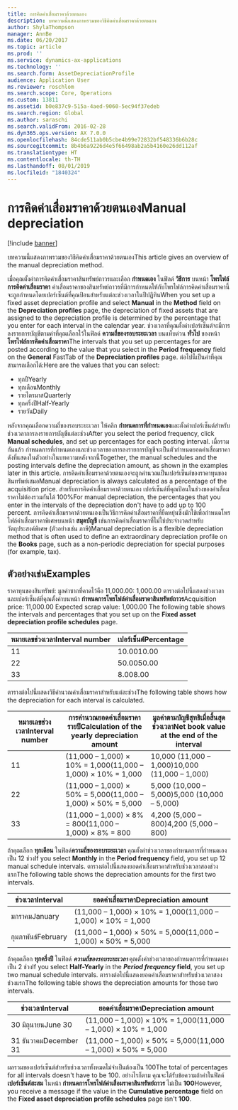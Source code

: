 ```yaml
---
title: การคิดค่าเสื่อมราคาด้วยตนเอง
description: บทความนี้แสดงภาพรวมของวิธีคิดค่าเสื่อมราคาด้วยตนเอง
author: ShylaThompson
manager: AnnBe
ms.date: 06/20/2017
ms.topic: article
ms.prod: ''
ms.service: dynamics-ax-applications
ms.technology: ''
ms.search.form: AssetDepreciationProfile
audience: Application User
ms.reviewer: roschlom
ms.search.scope: Core, Operations
ms.custom: 13811
ms.assetid: b0e837c9-515a-4aed-9060-5ec94f37edeb
ms.search.region: Global
ms.author: saraschi
ms.search.validFrom: 2016-02-28
ms.dyn365.ops.version: AX 7.0.0
ms.openlocfilehash: 84cde511ab0b5cbe4b99e72832bf548336b6b28c
ms.sourcegitcommit: 8b4b6a9226d4e5f66498ab2a5b4160e26dd112af
ms.translationtype: HT
ms.contentlocale: th-TH
ms.lasthandoff: 08/01/2019
ms.locfileid: "1840324"
---
```

# <a name="manual-depreciation"></a><span data-ttu-id="36e0f-103">การคิดค่าเสื่อมราคาด้วยตนเอง</span><span class="sxs-lookup"><span data-stu-id="36e0f-103">Manual depreciation</span></span>

[!include [banner](../includes/banner.md)]

<span data-ttu-id="36e0f-104">บทความนี้แสดงภาพรวมของวิธีคิดค่าเสื่อมราคาด้วยตนเอง</span><span class="sxs-lookup"><span data-stu-id="36e0f-104">This article gives an overview of the manual depreciation method.</span></span>

<span data-ttu-id="36e0f-105">เมื่อคุณตั้งค่าการคิดค่าเสื่อมราคาสินทรัพย์ถาวรและเลือก **กำหนดเอง** ในฟิลด์ **วิธีการ** บนหน้า **โพรไฟล์การคิดค่าเสื่อมราคา** ค่าเสื่อมราคาของสินทรัพย์ถาวรที่มีการกำหนดให้กับโพรไฟล์การคิดค่าเสื่อมราคานี้ จะถูกกำหนดโดยเปอร์เซ็นต์ที่คุณป้อนสำหรับแต่ละช่วงเวลาในปีปฏิทิน</span><span class="sxs-lookup"><span data-stu-id="36e0f-105">When you set up a fixed asset depreciation profile and select **Manual** in the **Method** field on the **Depreciation profiles** page, the depreciation of fixed assets that are assigned to the depreciation profile is determined by the percentage that you enter for each interval in the calendar year.</span></span> <span data-ttu-id="36e0f-106">ช่วงเวลาที่คุณตั้งค่าเปอร์เซ็นต์จะมีการลงรายการบัญชีตามค่าที่คุณเลือกไว้ในฟิลด์ **ความถี่ของรอบระยะเวลา** บนแท็บด่วน **ทั่วไป** ของหน้า **โพรไฟล์การคิดค่าเสื่อมราคา**</span><span class="sxs-lookup"><span data-stu-id="36e0f-106">The intervals that you set up percentages for are posted according to the value that you select in the **Period frequency** field on the **General** FastTab of the **Depreciation profiles** page.</span></span> <span data-ttu-id="36e0f-107">ต่อไปนี้เป็นค่าที่คุณสามารถเลือกได้:</span><span class="sxs-lookup"><span data-stu-id="36e0f-107">Here are the values that you can select:</span></span>

-   <span data-ttu-id="36e0f-108">ทุกปี</span><span class="sxs-lookup"><span data-stu-id="36e0f-108">Yearly</span></span>
-   <span data-ttu-id="36e0f-109">ทุกเดือน</span><span class="sxs-lookup"><span data-stu-id="36e0f-109">Monthly</span></span>
-   <span data-ttu-id="36e0f-110">รายไตรมาส</span><span class="sxs-lookup"><span data-stu-id="36e0f-110">Quarterly</span></span>
-   <span data-ttu-id="36e0f-111">ทุกครึ่งปี</span><span class="sxs-lookup"><span data-stu-id="36e0f-111">Half-Yearly</span></span>
-   <span data-ttu-id="36e0f-112">รายวัน</span><span class="sxs-lookup"><span data-stu-id="36e0f-112">Daily</span></span>

<span data-ttu-id="36e0f-113">หลังจากคุณเลือกความถี่ของรอบระยะเวลา ให้คลิก **กำหนดการที่กำหนดเอง**และตั้งค่าเปอร์เซ็นต์สำหรับช่วงเวลาการลงรายการบัญชีแต่ละช่วง</span><span class="sxs-lookup"><span data-stu-id="36e0f-113">After you select the period frequency, click **Manual schedules**, and set up percentages for each posting interval.</span></span> <span data-ttu-id="36e0f-114">เมื่อรวมกันแล้ว กำหนดการที่กำหนดเองและช่วงเวลาของการลงรายการบัญชีจะเป็นตัวกำหนดยอดค่าเสื่อมราคา ดังที่แสดงในตัวอย่างในบทความหลังจากนี้</span><span class="sxs-lookup"><span data-stu-id="36e0f-114">Together, the manual schedules and the posting intervals define the depreciation amount, as shown in the examples later in this article.</span></span> <span data-ttu-id="36e0f-115">การคิดค่าเสื่อมราคาด้วยตนเองจะถูกคำนวณเป็นเปอร์เซ็นต์ของราคาทุนของสินทรัพย์เสมอ</span><span class="sxs-lookup"><span data-stu-id="36e0f-115">Manual depreciation is always calculated as a percentage of the acquisition price.</span></span> <span data-ttu-id="36e0f-116">สำหรับการคิดค่าเสื่อมราคาด้วยตนเอง เปอร์เซ็นต์ที่คุณป้อนในช่วงของค่าเสื่อมราคาไม่ต้องรวมกันได้ 100%</span><span class="sxs-lookup"><span data-stu-id="36e0f-116">For manual depreciation, the percentages that you enter in the intervals of the depreciation don't have to add up to 100 percent.</span></span> <span data-ttu-id="36e0f-117">การคิดค่าเสื่อมราคาด้วยตนเองเป็นวิธีการคิดค่าเสื่อมราคาที่ยืดหยุ่นซึ่งมักใช้เพื่อกำหนดโพรไฟล์ค่าเสื่อมราคาพิเศษบนหน้า **สมุดบัญชี** เช่นการคิดค่าเสื่อมราคาที่ไม่ใช่ประจำงวดสำหรับวัตถุประสงค์พิเศษ (ตัวอย่างเช่น ภาษี)</span><span class="sxs-lookup"><span data-stu-id="36e0f-117">Manual depreciation is a flexible depreciation method that is often used to define an extraordinary depreciation profile on the **Books** page, such as a non-periodic depreciation for special purposes (for example, tax).</span></span>

## <a name="examples"></a><span data-ttu-id="36e0f-118">ตัวอย่างเช่น</span><span class="sxs-lookup"><span data-stu-id="36e0f-118">Examples</span></span>
<span data-ttu-id="36e0f-119">ราคาทุนของสินทรัพย์: มูลค่าซากที่คาดไว้คือ 11,000.00: 1,000.00 ตารางต่อไปนี้แสดงช่วงเวลาและเปอร์เซ็นต์ที่คุณตั้งค่าบนหน้า **กำหนดการโพรไฟล์ค่าเสื่อมราคาสินทรัพย์ถาวร**</span><span class="sxs-lookup"><span data-stu-id="36e0f-119">Acquisition price: 11,000.00 Expected scrap value: 1,000.00 The following table shows the intervals and percentages that you set up on the **Fixed asset depreciation profile schedules** page.</span></span>

| <span data-ttu-id="36e0f-120">หมายเลขช่วงเวลา</span><span class="sxs-lookup"><span data-stu-id="36e0f-120">Interval number</span></span> | <span data-ttu-id="36e0f-121">เปอร์เซ็นต์</span><span class="sxs-lookup"><span data-stu-id="36e0f-121">Percentage</span></span> |
|-----------------|------------|
| <span data-ttu-id="36e0f-122">1</span><span class="sxs-lookup"><span data-stu-id="36e0f-122">1</span></span>               | <span data-ttu-id="36e0f-123">10.00</span><span class="sxs-lookup"><span data-stu-id="36e0f-123">10.00</span></span>      |
| <span data-ttu-id="36e0f-124">2</span><span class="sxs-lookup"><span data-stu-id="36e0f-124">2</span></span>               | <span data-ttu-id="36e0f-125">50.00</span><span class="sxs-lookup"><span data-stu-id="36e0f-125">50.00</span></span>      |
| <span data-ttu-id="36e0f-126">3</span><span class="sxs-lookup"><span data-stu-id="36e0f-126">3</span></span>               | <span data-ttu-id="36e0f-127">8.00</span><span class="sxs-lookup"><span data-stu-id="36e0f-127">8.00</span></span>       |

<span data-ttu-id="36e0f-128">ตารางต่อไปนี้แสดงวิธีคำนวณค่าเสื่อมราคาสำหรับแต่ละช่วง</span><span class="sxs-lookup"><span data-stu-id="36e0f-128">The following table shows how the depreciation for each interval is calculated.</span></span>

|  <span data-ttu-id="36e0f-129">หมายเลขช่วงเวลา</span><span class="sxs-lookup"><span data-stu-id="36e0f-129">Interval number</span></span> | <span data-ttu-id="36e0f-130">การคำนวณยอดค่าเสื่อมราคารายปี</span><span class="sxs-lookup"><span data-stu-id="36e0f-130">Calculation of the yearly depreciation amount</span></span> | <span data-ttu-id="36e0f-131">มูลค่าตามบัญชีสุทธิเมื่อสิ้นสุดช่วงเวลา</span><span class="sxs-lookup"><span data-stu-id="36e0f-131">Net book value at the end of the interval</span></span> |
|------------------|-----------------------------------------------|-------------------------------------------|
| <span data-ttu-id="36e0f-132">1</span><span class="sxs-lookup"><span data-stu-id="36e0f-132">1</span></span>                | <span data-ttu-id="36e0f-133">(11,000 – 1,000) × 10% = 1,000</span><span class="sxs-lookup"><span data-stu-id="36e0f-133">(11,000 – 1,000) × 10% = 1,000</span></span>                | <span data-ttu-id="36e0f-134">10,000 (11,000 – 1,000)</span><span class="sxs-lookup"><span data-stu-id="36e0f-134">10,000 (11,000 – 1,000)</span></span>                   |
| <span data-ttu-id="36e0f-135">2</span><span class="sxs-lookup"><span data-stu-id="36e0f-135">2</span></span>                | <span data-ttu-id="36e0f-136">(11,000 – 1,000) × 50% = 5,000</span><span class="sxs-lookup"><span data-stu-id="36e0f-136">(11,000 – 1,000) × 50% = 5,000</span></span>                | <span data-ttu-id="36e0f-137">5,000 (10,000 – 5,000)</span><span class="sxs-lookup"><span data-stu-id="36e0f-137">5,000 (10,000 – 5,000)</span></span>                    |
| <span data-ttu-id="36e0f-138">3</span><span class="sxs-lookup"><span data-stu-id="36e0f-138">3</span></span>                | <span data-ttu-id="36e0f-139">(11,000 – 1,000) × 8% = 800</span><span class="sxs-lookup"><span data-stu-id="36e0f-139">(11,000 – 1,000) × 8% = 800</span></span>                   | <span data-ttu-id="36e0f-140">4,200 (5,000 – 800)</span><span class="sxs-lookup"><span data-stu-id="36e0f-140">4,200 (5,000 – 800)</span></span>                       |

<span data-ttu-id="36e0f-141">ถ้าคุณเลือก **ทุกเดือน** ในฟิลด์**ความถี่ของรอบระยะเวลา** คุณตั้งค่าช่วงเวลาของกำหนดการที่กำหนดเองเป็น 12 ช่วง</span><span class="sxs-lookup"><span data-stu-id="36e0f-141">If you select **Monthly** in the **Period frequency** field, you set up 12 manual schedule intervals.</span></span> <span data-ttu-id="36e0f-142">ตารางต่อไปนี้แสดงยอดค่าเสื่อมราคาสำหรับช่วงเวลาสองช่วงแรก</span><span class="sxs-lookup"><span data-stu-id="36e0f-142">The following table shows the depreciation amounts for the first two intervals.</span></span>

| <span data-ttu-id="36e0f-143">ช่วงเวลา</span><span class="sxs-lookup"><span data-stu-id="36e0f-143">Interval</span></span> | <span data-ttu-id="36e0f-144">ยอดค่าเสื่อมราคา</span><span class="sxs-lookup"><span data-stu-id="36e0f-144">Depreciation amount</span></span>            |
|----------|--------------------------------|
| <span data-ttu-id="36e0f-145">มกราคม</span><span class="sxs-lookup"><span data-stu-id="36e0f-145">January</span></span>  | <span data-ttu-id="36e0f-146">(11,000 – 1,000) × 10% = 1,000</span><span class="sxs-lookup"><span data-stu-id="36e0f-146">(11,000 – 1,000) × 10% = 1,000</span></span> |
| <span data-ttu-id="36e0f-147">กุมภาพันธ์</span><span class="sxs-lookup"><span data-stu-id="36e0f-147">February</span></span> | <span data-ttu-id="36e0f-148">(11,000 – 1,000) × 50% = 5,000</span><span class="sxs-lookup"><span data-stu-id="36e0f-148">(11,000 – 1,000) × 50% = 5,000</span></span> |

<span data-ttu-id="36e0f-149">ถ้าคุณเลือก <strong>ทุกครึ่งปี</strong> ในฟิลด์ *<strong><em>ความถี่ของรอบระยะเวลา</em>* </strong> คุณตั้งค่าช่วงเวลาของกำหนดการที่กำหนดเองเป็น 2 ช่วง</span><span class="sxs-lookup"><span data-stu-id="36e0f-149">If you select <strong>Half-Yearly</strong> in the *<strong><em>Period frequency</em>* field</strong>, you set up two manual schedule intervals.</span></span> <span data-ttu-id="36e0f-150">ตารางต่อไปนี้แสดงยอดค่าเสื่อมราคาสำหรับช่วงเวลาสองช่วงแรก</span><span class="sxs-lookup"><span data-stu-id="36e0f-150">The following table shows the depreciation amounts for those two intervals.</span></span>

| <span data-ttu-id="36e0f-151">ช่วงเวลา</span><span class="sxs-lookup"><span data-stu-id="36e0f-151">Interval</span></span>    | <span data-ttu-id="36e0f-152">ยอดค่าเสื่อมราคา</span><span class="sxs-lookup"><span data-stu-id="36e0f-152">Depreciation amount</span></span>            |
|-------------|--------------------------------|
| <span data-ttu-id="36e0f-153">30 มิถุนายน</span><span class="sxs-lookup"><span data-stu-id="36e0f-153">June 30</span></span>     | <span data-ttu-id="36e0f-154">(11,000 – 1,000) × 10% = 1,000</span><span class="sxs-lookup"><span data-stu-id="36e0f-154">(11,000 – 1,000) × 10% = 1,000</span></span> |
| <span data-ttu-id="36e0f-155">31 ธันวาคม</span><span class="sxs-lookup"><span data-stu-id="36e0f-155">December 31</span></span> | <span data-ttu-id="36e0f-156">(11,000 – 1,000) × 50% = 5,000</span><span class="sxs-lookup"><span data-stu-id="36e0f-156">(11,000 – 1,000) × 50% = 5,000</span></span> |

<span data-ttu-id="36e0f-157">ผลรวมของเปอร์เซ็นต์สำหรับช่วงเวลาทั้งหมดไม่จำเป็นต้องเป็น 100</span><span class="sxs-lookup"><span data-stu-id="36e0f-157">The total of percentages for all intervals doesn't have to be 100.</span></span> <span data-ttu-id="36e0f-158">อย่างไรก็ตาม คุณจะได้รับข้อความถ้าค่าในฟิลด์ **เปอร์เซ็นต์สะสม** ในหน้า **กำหนดการโพรไฟล์ค่าเสื่อมราคาสินทรัพย์ถาวร** ไม่เป็น **100**</span><span class="sxs-lookup"><span data-stu-id="36e0f-158">However, you receive a message if the value in the **Cumulative percentage** field on the **Fixed asset depreciation profile schedules** page isn't **100**.</span></span>



